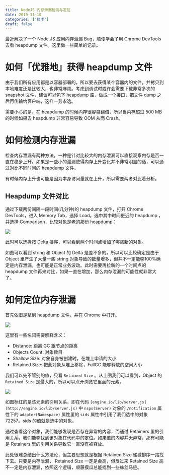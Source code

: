 ```yaml
---
title: NodeJS 内存泄漏检测与定位
date: 2019-11-10
categories: ['技术']
draft: false
---
```


最近解决了一个 Node.JS 应用内存泄漏 Bug，顺便学会了用 Chrome DevTools 去看 heapdump 文件。这里做一些简单的记录。

# 如何「优雅地」获得 heapdump 文件

由于我们所有应用都是以容器部署的，所以要去获得某个容器内的文件，并拷贝到本地难度还是比较大，也非常麻烦。考虑到调试时或许会需要下载非常多次的 snapshot 文件，建议可以包下 [heapdump](https://www.npmjs.com/package/heapdump) 库，做成一个接口，把文件 dump 之后再传输给客户端，这样一劳永逸。

需要小心的是，在 heapdump 的时候内存很容易翻倍，所以当内存超过 500 MB的时候如果去 heapdump 非常容易导致 OOM 从而 Crash。

# 如何检测内存泄漏

检查内存泄漏有两种方法，一种是针对比较大的内存泄漏可以直接观察内存是否一直在稳步上升。如果是一些小的泄漏使得内存上升变化并不非常明显的话，可以通过对比不同时间的 heapdump 文件。

有时候内存上升也可能是因为本身访问量就在上升，所以需要两者对比着分析。

## Heapdump 文件对比

通过下载两份间隔一段时间(几分钟)的 heapdump 文件，打开 Chrome DevTools，进入 Memory Tab，选择 Load。选中其中时间更近的 heapdump ，并选择 Comparison，比较对象是老的那份 heapdump：

![](/images/nodejs-debug/01.png)

此时可以选择按 Delta 排序，可以看到两个时间点增加了哪些新的对象。

如图可以看到 string 和 Object 的 Delta 是差不多的，所以可以比较确定是由于 Object 里产生了大量一些 string 对象导致的数量增多，但并不一定能够100%确定是内存泄漏，也可能是正常业务波动。此时需要再拉新的一个时间点的 heapdump 文件再来对比，如果一直在增加，那么内存泄漏的可能性就非常大了。

# 如何定位内存泄漏

首先依旧是拿到 heapdump 文件，并在 Chrome 中打开。

![](/images/nodejs-debug/02.png)

这里有一些名词需要解释含义：

- Distance: 距离 GC 跟节点的距离
- Objects Count: 对象数目
- Shallow Size: 对象自身被创建时，在堆上申请的大小
- Retained Size: 把此对象从堆上移除，FullGC 能够释放的空间大小

我们可以先不管别的值，只看 `Retained Size` 。从上图我们可以看到，Object 的 `Retained Size` 是最大的，所以可以点开浏览它里面的元素。

![](/images/nodejs-debug/03.png)

如图标红的是该元素的引用关系，即在代码 `[engine.io/lib/server.js](http://engine.io/lib/server.js)` 中 `nsps(Server)` 对象的 `/notification` 属性下的 `adapter(Namespace)` 属性里的 `sids` 属性中引用了我们选中的对象 72257。sids 的值就是选中的对象。

通过查看这个对象，我们能够发现是否存在异常的内容，而通过 Retainers 里的引用关系，我们能够找到该对象在代码中的定位。如果值的内容并无异常，那有可能是 Retainers 里的引用关系导致它一直没有被释放。

此处很难总结出什么方法论，但主要思想就是根据 Retained Size 递减排序一路找下去。只要是内存泄漏， Retained Size 一定是会高，但反过来 Retained Size 高不一定是内存泄漏，依照这个逻辑，顺藤摸瓜总能找到一些蛛丝马迹。
